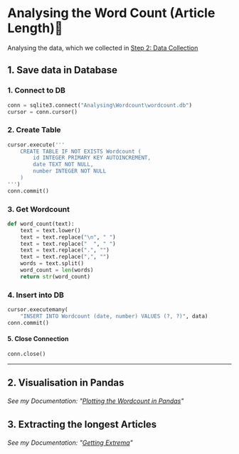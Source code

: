 # Analysing the Word Count (Article Length)📏

Analysing the data, which we collected in [Step 2: Data Collection](../data-collection/)

## 1. Save data in Database

### 1. **Connect** to DB

```python
conn = sqlite3.connect("Analysing\Wordcount\wordcount.db")
cursor = conn.cursor()
```

### 2. **Create** Table

```python
cursor.execute('''
    CREATE TABLE IF NOT EXISTS Wordcount (
        id INTEGER PRIMARY KEY AUTOINCREMENT,
        date TEXT NOT NULL,
        number INTEGER NOT NULL
    )
''')
conn.commit()
```

### 3. Get **Wordcount**

```python
def word_count(text):
    text = text.lower()
    text = text.replace("\n", " ")
    text = text.replace("  ", " ")
    text = text.replace(".", "")
    text = text.replace(",", "")
    words = text.split()
    word_count = len(words)
    return str(word_count)
```

### 4. **Insert** into DB

```python
cursor.executemany(
    "INSERT INTO Wordcount (date, number) VALUES (?, ?)", data)
conn.commit()
```

#### 5. Close Connection

```python
conn.close()
```

---

## 2. Visualisation in Pandas

###### See my Documentation: "[Plotting the Wordcount in Pandas](../Pandas_Documentation/)"

## 3. Extracting the longest Articles

###### See my Documentation: "[Getting Extrema](../Extrema_Documentation/)"
